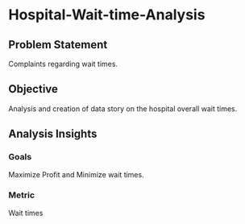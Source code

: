 # Hospital-Wait-time-Analysis
## Problem Statement
Complaints regarding wait times.
## Objective
Analysis and creation of data story on the hospital overall wait times.
## Analysis Insights
### Goals
Maximize Profit and Minimize wait times.
### Metric
Wait times


